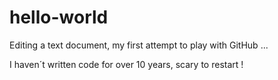 # hello-world
Editing a text document, my first attempt to play with GitHub ...

I haven´t written code for over 10 years, scary to restart !
